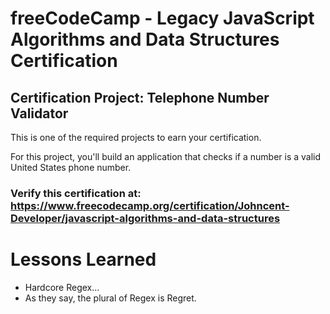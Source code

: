 # freeCodeCamp - Legacy JavaScript Algorithms and Data Structures Certification
## Certification Project: Telephone Number Validator
This is one of the required projects to earn your certification.

For this project, you'll build an application that checks if a number is a valid United States phone number.

### Verify this certification at: https://www.freecodecamp.org/certification/Johncent-Developer/javascript-algorithms-and-data-structures

# Lessons Learned
* Hardcore Regex...
* As they say, the plural of Regex is Regret.
